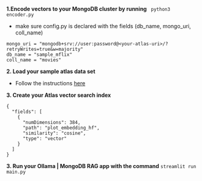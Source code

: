 __1.Encode vectors to your MongoDB cluster by running__
``` python3 encoder.py```
- make sure config.py is declared with the fields (db_name, mongo_uri, coll_name)
```
mongo_uri = "mongodb+srv://user:password@<your-atlas-uri>/?retryWrites=true&w=majority"
db_name = "sample_mflix"
coll_name = "movies"
```

__2. Load your sample atlas data set__
- Follow the instructions [here](https://www.mongodb.com/developer/products/atlas/atlas-sample-datasets/)
   
__3. Create your Atlas vector search index__
```
{
  "fields": [
    {
      "numDimensions": 384,
      "path": "plot_embedding_hf",
      "similarity": "cosine",
      "type": "vector"
    }
  ]
}
```

__3. Run your Ollama | MongoDB RAG app with the command__
```streamlit run main.py```
